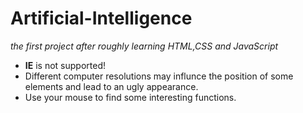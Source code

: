 # Artificial-Intelligence
*the first project after roughly learning HTML,CSS and JavaScript*  
* **IE** is not supported! 
* Different computer resolutions may influnce the position of some elements and lead to an ugly appearance.  
* Use your mouse to find some interesting functions.
